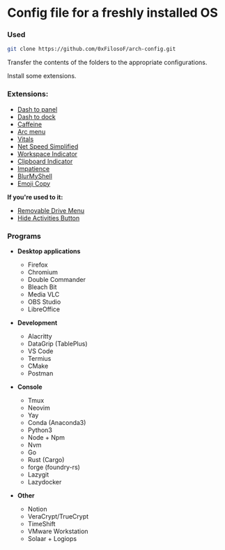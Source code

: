# Config file for a freshly installed OS

### Used
```bash
git clone https://github.com/0xFilosoF/arch-config.git
```

Transfer the contents of the folders to the appropriate configurations.

Install some extensions.

### Extensions:
- [Dash to panel](https://extensions.gnome.org/extension/1160/dash-to-panel/)
- [Dash to dock](https://extensions.gnome.org/extension/307/dash-to-dock/)
- [Caffeine](https://extensions.gnome.org/extension/517/caffeine/)
- [Arc menu](https://extensions.gnome.org/extension/3628/arcmenu/)
- [Vitals](https://extensions.gnome.org/extension/1460/vitals/)
- [Net Speed Simplified](https://extensions.gnome.org/extension/3724/net-speed-simplified/)
- [Workspace Indicator](https://extensions.gnome.org/extension/21/workspace-indicator/)
- [Clipboard Indicator](https://extensions.gnome.org/extension/779/clipboard-indicator/)
- [Impatience](https://extensions.gnome.org/extension/277/impatience/)
- [BlurMyShell](https://extensions.gnome.org/extension/3193/blur-my-shell/)
- [Emoji Copy](https://extensions.gnome.org/extension/6242/emoji-copy/)

**If you're used to it:**
- [Removable Drive Menu](https://extensions.gnome.org/extension/7/removable-drive-menu/)
- [Hide Activities Button](https://extensions.gnome.org/extension/744/hide-activities-button/)

### Programs

- **Desktop applications**
	* Firefox
	* Chromium
	* Double Commander
	* Bleach Bit
	* Media VLC
	* OBS Studio
	* LibreOffice

- **Development**
	* Alacritty
	* DataGrip (TablePlus)
	* VS Code
	* Termius
	* CMake
	* Postman
	
- **Console**
	* Tmux
	* Neovim
	* Yay
	* Conda (Anaconda3)
	* Python3
	* Node + Npm
	* Nvm
	* Go
	* Rust (Cargo)
	* forge (foundry-rs)
	* Lazygit
	* Lazydocker

- **Other**
	* Notion
	* VeraCrypt/TrueCrypt
	* TimeShift
	* VMware Workstation
	* Solaar + Logiops

